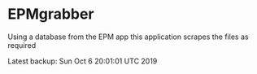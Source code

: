 # EPMgrabber
Using a database from the EPM app this application scrapes the files as required


Latest backup: Sun Oct 6 20:01:01 UTC 2019
